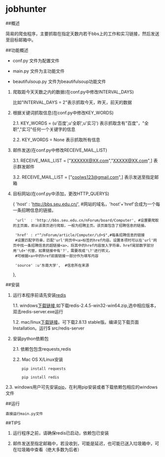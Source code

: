 jobhunter
=========

##概述

简易的爬虫程序，主要抓取在指定天数内若干bbs上的工作和实习链接，然后发送至目标邮箱中。


##功能概述

* conf.py 文件为配置文件

* main.py 文件为主功能文件

* beautifulsoup.py 文件为beautifulsoup功能文件

1. 爬取距今天天数之内的数据(在conf.py中修改INTERVAL_DAYS)

    比如"INTERVAL_DAYS = 2"表示抓取今天，昨天，前天的数据

2. 根据关键词抓取信息(在conf.py中修改KEY_WORDS)

    2.1. KEY_WORDS = (u'百度',u'全职',u'实习') 表示抓取含有"百度"，"全职","实习"任何一个关键字的信息

    2.2. KEY_WORDS = None 表示抓取所有信息

3. 邮件发送(在conf.py中修改RECEIVE_MAIL_LIST)

    3.1. RECEIVE_MAIL_LIST = ["XXXXXX@XX.com","XXXXX@XX.com",]  表示群发邮件

    3.2. RECEIVE_MAIL_LIST = ["coolws123@gmail.com",]           表示发送至指定邮箱

4. 目标网站(在conf.py中添加，更改HTTP_QUERYS)

   {
        'host' : 'http://bbs.seu.edu.cn/', #网站的域名，'host'+'href'合成为一个每一条招聘信息的链接。
        
        'url'  : 'http://bbs.seu.edu.cn/nForum/board/Computer', #设置要爬取的主页面，即从该首页进行爬取，一般为招聘主页。该页面包含了招聘信息的链接。
        
        'href' : r"^/nForum/article/Computer/\d+$",#每条招聘信息的链接
        #设置匹配字符串，匹配'url'网页中<a>标签的href内容。设置本项时可以在'url'网页中找一条招聘信息的超链接<a>，将其中的href内容放入字符串，href尾部数字部分用'\d+'代替，如果链接中有'?'，需要改成'\?'进行转义。
        #可根据<a>中的href前面链接一部分作为填写内容
        
        'source' :u'东南大学',  #信息所在来源
        
    },


##安装

1. 运行本程序前请先安装[redis](http://www.redis.io/)

    1.1.  windows[下载链接](https://github.com/dmajkic/redis/downloads),如下载redis-2.4.5-win32-win64.zip,选中相应版本，双击redis-server.exe运行

    1.2.  mac/linux[下载链接](http://www.redis.io/download)。可下载2.8.13 stable版。编译见下载页面Installation。运行$ src/redis-server

2. 安装python依赖包

    2.1. 依赖包包含requests,redis

    2.2. Mac OS X/Linux安装
   
           pip install requests
   
           pip install redis
   
 
 
2.3. windows用户可先安装[pip](https://pip.pypa.io/en/latest/installing.html)，在利用pip安装或者下载依赖包相应的windows文件


##运行

    直接运行main.py文件

##TIPS

1. 运行程序之前，请确保redis已启动，依赖包已安装

2. 邮件发送至指定邮箱中，若没收到，可能是延迟，也可能已送入垃圾箱中，可在垃圾箱中查看（绝大多数为后者）
   
